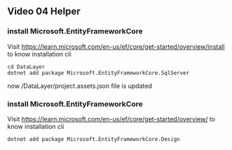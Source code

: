 ## Video 04 Helper

### install Microsoft.EntityFrameworkCore
Visit https://learn.microsoft.com/en-us/ef/core/get-started/overview/install to know installation cli
```
cd DataLayer
dotnet add package Microsoft.EntityFrameworkCore.SqlServer 
```
now /DataLayer/project.assets.json file is updated
### install Microsoft.EntityFrameworkCore
Visit https://learn.microsoft.com/en-us/ef/core/get-started/overview/ to know installation cli
```
dotnet add package Microsoft.EntityFrameworkCore.Design
```

